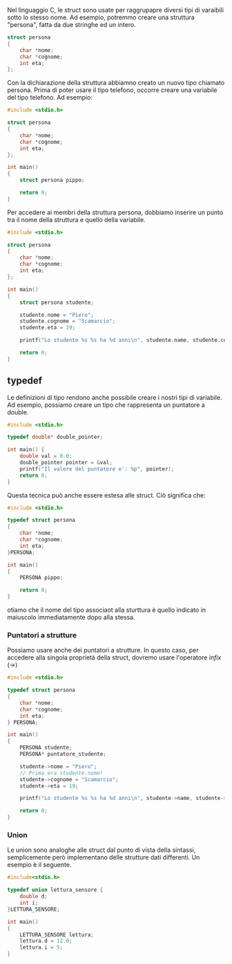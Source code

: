 Nel linguaggio C, le struct sono usate per raggrupapre diversi tipi di varaibili sotto lo stesso nome. Ad esempio, potremmo creare una struttura "persona", fatta da due stringhe ed un intero.

```c
struct persona
{
	char *nome;
	char *cognome;
	int eta;
};
```

Con la dichiarazione della struttura abbiamno creato un nuovo tipo chiamato persona. Prima di poter usare il tipo telefono, occorre creare una variabile del tipo telefono. Ad esempio:

```c
#include <stdio.h>

struct persona
{
	char *nome;
	char *cognome;
	int eta;
};

int main()
{
	struct persona pippo;

	return 0;
}
```

Per accedere ai membri della struttura persona, dobbiamo inserire un punto tra il nome della struttura e quello della variabile.

```c
#include <stdio.h>

struct persona
{
	char *nome;
	char *cognome;
	int eta;
};

int main()
{
	struct persona studente;

	studente.nome = "Piero";
	studente.cognome = "Scamarcio";
	studente.eta = 19;

	printf("Lo studente %s %s ha %d anni\n", studente.name, studente.cognome, studente.eta);

	return 0;
}
```

## typedef

Le definizioni di tipo rendono anche possibile creare i nostri tipi di variabile. Ad esempio, possiamo creare un tipo che rappresenta un puntatore a double.

```c
#include <stdio.h>

typedef double* double_pointer;

int main() {
	double val = 0.0;
	double_pointer pointer = &val;
	printf("Il valore del puntatore e': %p", pointer);
	return 0;
}
```

Questa tecnica può anche essere estesa alle struct. Ciò significa che:

```c
#include <stdio.h>

typedef struct persona
{
	char *nome;
	char *cognome;
	int eta;
}PERSONA;

int main()
{
	PERSONA pippo;

	return 0;
}
```

otiamo che il nome del tipo associaot alla sturttura è quello indicato in maiuscolo immediatamente dopo alla stessa.

### Puntatori a strutture

Possiamo usare anche dei puntatori a strutture. In questo caso, per accedere alla singola proprietà della struct, dovremo usare l'operatore _infix_ (->)

```c
#include <stdio.h>

typedef struct persona
{
	char *nome;
	char *cognome;
	int eta;
} PERSONA;

int main()
{
	PERSONA studente;
	PERSONA* puntatore_studente;

	studente->nome = "Piero";
	// Prima era studente.nome!
	studente->cognome = "Scamarcio";
	studente->eta = 19;

	printf("Lo studente %s %s ha %d anni\n", studente->name, studente->cognome, studente->eta);

	return 0;
}
```

### Union

Le union sono analoghe alle struct dal punto di vista della sintassi, semplicemente però implementano delle strutture dati differenti. Un esempio è il seguente.

```c
#include<stdio.h>

typedef union lettura_sensore {
	double d;
	int i;
}LETTURA_SENSORE;

int main()
{
	LETTURA_SENSORE lettura;
	lettura.d = 12.0;
	lettura.i = 5;
}
```
